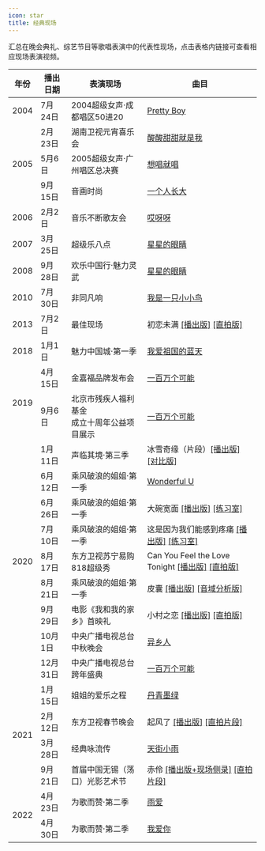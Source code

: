 ```yaml
---
icon: star
title: 经典现场
---
```


汇总在晚会典礼、综艺节目等歌唱表演中的代表性现场，点击表格内链接可查看相应现场表演视频。

<table>
<thead>
<tr>
    <th>年份</th>
    <th>播出日期</th>
    <th>表演现场</th>
    <th>曲目</th>
</tr>
</thead>
<tbody>
<tr>
    <td>2004</td>
    <td>7月24日</td>
    <td>2004超级女声·成都唱区50进20</td>
    <td><a href="https://www.bilibili.com/video/BV1uK4y1b736" target="_blank" rel="noopener">Pretty Boy</a></td>
</tr>
<tr>
    <td rowspan="3">2005</td>
    <td>2月23日</td>
    <td>湖南卫视元宵喜乐会</td>
    <td><a href="https://www.bilibili.com/video/BV12y4y1y7p5" target="_blank" rel="noopener">酸酸甜甜就是我</a></td>
</tr>
<tr>
    <td>5月6日</td>
    <td>2005超级女声·广州唱区总决赛</td>
    <td><a href="https://www.bilibili.com/video/BV1rW411D7FB" target="_blank" rel="noopener">想唱就唱</a></td>
</tr>
<tr>
    <td>9月15日</td>
    <td>音画时尚</td>
    <td><a href="https://www.bilibili.com/video/BV1C7411n71h" target="_blank" rel="noopener">一个人长大</a></td>
</tr>
<tr>
    <td>2006</td>
    <td>2月2日</td>
    <td>音乐不断歌友会</td>
    <td><a href="https://www.bilibili.com/video/BV1F4411m7YX" target="_blank" rel="noopener">哎呀呀</a></td>
</tr>
    <tr>
    <td>2007</td>
    <td>3月25日</td>
    <td>超级乐八点</td>
    <td><a href="https://www.bilibili.com/video/BV1Qz411e7R7" target="_blank" rel="noopener">星星的眼睛</a></td>
</tr>
<tr>
    <td>2008</td>
    <td>9月28日</td>
    <td>欢乐中国行·魅力灵武</td>
    <td><a href="https://www.bilibili.com/video/BV1th411o7bD" target="_blank" rel="noopener">星星的眼睛</a></td>
</tr>
<tr>
    <td>2010</td>
    <td>7月30日</td>
    <td>非同凡响</td>
    <td><a href="https://www.bilibili.com/video/BV1NA411v7uG" target="_blank" rel="noopener">我是一只小小鸟</a></td>
</tr>
<tr>
    <td>2013</td>
    <td>7月2日</td>
    <td>最佳现场</td>
    <td>初恋未满 <a href="https://www.youtube.com/watch?v=EkTOK0Xa7_g&t=1603s" target="_blank" rel="noopener">[播出版]</a> <a href="https://www.bilibili.com/video/BV13K4y1Y7Wn" target="_blank" rel="noopener">[直拍版]</a></td>
</tr>
<tr>
    <td>2018</td>
    <td>1月1日</td>
    <td>魅力中国城·第一季</td>
    <td><a href="https://www.bilibili.com/video/BV1Di4y137Bp" target="_blank" rel="noopener">我爱祖国的蓝天</a></td>
</tr>
<tr>
    <td rowspan="2">2019</td>
    <td>4月15日</td>
    <td>金嘉福品牌发布会</td>
    <td><a href="https://www.bilibili.com/video/BV1mK4y1b7bd" target="_blank" rel="noopener">一百万个可能</a></td>
</tr>
<tr>
    <td>9月6日</td>
    <td>北京市残疾人福利基金<br>成立十周年公益项目展示</td>
    <td><a href="https://www.bilibili.com/video/BV167411d73Z" target="_blank" rel="noopener">一百万个可能</a></td>
</tr>
<tr>
    <td rowspan="9">2020</td>
    <td>1月11日</td>
    <td>声临其境·第三季</td>
    <td>冰雪奇缘（片段）<a href="https://www.bilibili.com/video/BV1BJ411p7TL" target="_blank" rel="noopener">[播出版]</a> <a href="https://www.bilibili.com/video/BV1w741187HB" target="_blank" rel="noopener">[对比版]</a></td>
</tr>
<tr>
    <td>6月12日</td>
    <td>乘风破浪的姐姐·第一季</td>
    <td><a href="https://www.bilibili.com/video/BV1nK4y1H7im" target="_blank" rel="noopener">Wonderful U</a></td>
</tr>
<tr>
    <td>6月26日</td>
    <td>乘风破浪的姐姐·第一季</td>
    <td>大碗宽面 <a href="https://www.mgtv.com/l/100032065/8614218.html" target="_blank" rel="noopener">[播出版]</a> <a href="https://www.bilibili.com/video/BV1VD4y1S7ho" target="_blank" rel="noopener">[练习室]</a></td>
</tr>
<tr>
    <td>7月10日</td>
    <td>乘风破浪的姐姐·第一季</td>
    <td>这是因为我们能感到疼痛 <a href="https://www.mgtv.com/l/100032065/9271285.html" target="_blank" rel="noopener">[播出版]</a> <a href="https://www.bilibili.com/video/BV1wi4y137sv" target="_blank" rel="noopener">[练习室]</a></td>
</tr>
<tr>
    <td>8月17日</td>
    <td>东方卫视苏宁易购818超级秀</td>
    <td>Can You Feel the Love Tonight <a href="https://www.bilibili.com/video/BV1H5411h7TC" target="_blank" rel="noopener">[播出版]</a> <a href="https://www.bilibili.com/video/BV1Jv411i79D" target="_blank" rel="noopener">[直拍版]</a></td>
</tr>
<tr>
    <td>8月21日</td>
    <td>乘风破浪的姐姐·第一季</td>
    <td>皮囊 <a href="https://www.mgtv.com/l/100032065/9616889.html" target="_blank" rel="noopener">[播出版]</a> <a href="https://www.bilibili.com/video/BV1Hf4y167VE" target="_blank" rel="noopener">[音域分析版]</a></td>
</tr>
<tr>
    <td>9月29日</td>
    <td>电影《我和我的家乡》首映礼</td>
    <td>小村之恋 <a href="https://www.bilibili.com/video/BV1Nv411y792" target="_blank" rel="noopener">[播出版]</a> <a href="https://www.bilibili.com/video/BV16T4y1A7Cs?p=2" target="_blank" rel="noopener">[直拍版]</a></td>
</tr>
<tr>
    <td>10月1日</td>
    <td>中央广播电视总台中秋晚会</td>
    <td><a href="https://www.bilibili.com/video/BV1f54y117y5" target="_blank" rel="noopener">异乡人</a></td>
</tr>
<tr>
    <td>12月31日</td>
    <td>中央广播电视总台跨年盛典</td>
    <td><a href="https://www.bilibili.com/video/BV1eh41117S6" target="_blank" rel="noopener">一百万个可能</a></td>
</tr>
<tr>
    <td rowspan="4">2021</td>
    <td>1月15日</td>
    <td>姐姐的爱乐之程</td>
    <td><a href="https://www.bilibili.com/video/BV18o4y1o7q4" target="_blank" rel="noopener">丹青墨绿</a></td>
</tr>
<tr>
    <td>2月12日</td>
    <td>东方卫视春节晚会</td>
    <td>起风了 <a href="https://www.bilibili.com/video/BV1vX4y157ya" target="_blank" rel="noopener">[播出版]</a> <a href="https://www.bilibili.com/video/BV1QU4y1p7z2" target="_blank" rel="noopener">[直拍片段]</a></td>
</tr>
<tr>
    <td>3月28日</td>
    <td>经典咏流传</td>
    <td><a href="https://www.bilibili.com/video/BV1R5411P7sD" target="_blank" rel="noopener">天街小雨</a></td>
</tr>
<tr>
    <td>9月21日</td>
    <td>首届中国无锡（荡口）光影艺术节</td>
    <td>赤伶 <a href="https://www.bilibili.com/video/BV1qQ4y1z7H4" target="_blank" rel="noopener">[播出版+现场侧录]</a> <a href="https://www.bilibili.com/video/BV1iq4y1o7SM" target="_blank" rel="noopener">[直拍片段]</a></td>
</tr>
<tr>
    <td rowspan="2">2022</td>
    <td>4月23日</td>
    <td>为歌而赞·第二季</td>
    <td><a href="https://www.bilibili.com/video/BV1VY4y187c5" target="_blank" rel="noopener">雨爱</a></td>
</tr>
<tr>
    <td>4月30日</td>
    <td>为歌而赞·第二季</td>
    <td><a href="https://www.bilibili.com/video/BV1GT4y1k78m" target="_blank" rel="noopener">我爱你</a></td>
</tr>
</tbody>
</table>

